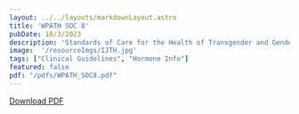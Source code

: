 ```yaml
---
layout: ../../layouts/markdownLayout.astro
title: 'WPATH SOC 8'
pubDate: 18/3/2023
description: 'Standards of Care for the Health of Transgender and Gender Diverse People, Version 8'
image:  '/resourceImgs/IJTH.jpg'
tags: ["Clinical Guidelines", "Hormone Info"]
featured: false
pdf: "/pdfs/WPATH_SOC8.pdf"
---
```

[Download PDF](/pdfs/WPATH_SOC8.pdf)
